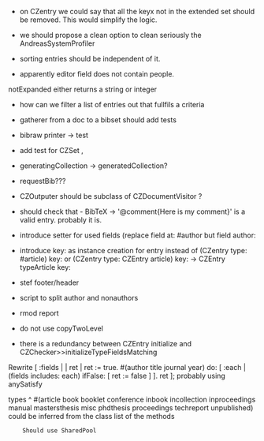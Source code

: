 * on CZentry we could say that all the keyx not in the extended set should be removed. This would simplify the logic.

* we should propose a clean option to clean seriously the AndreasSystemProfiler 

* sorting entries should be independent of it. 

* apparently editor field does not contain people.


notExpanded either returns a string or integer

* how can we filter a list of entries out that fullfils a criteria

* gatherer from a doc to a bibset should add tests
* bibraw printer -> test
* add test for CZSet , 

* generatingCollection -> generatedCollection?
* requestBib???
* CZOutputer should be subclass of CZDocumentVisitor ?

* should check that   - BibTeX -> '@comment{Here is my comment}' is a valid entry.  probably it is.

* introduce setter for used fields (replace field at: #author but field author: 

* introduce key: as instance creation for entry
	instead of (CZentry type: #article) key:
			or (CZentry type: CZEntry article) key:
	-> CZEntry typeArticle key: 
	
* stef footer/header
* script to split author and nonauthors
* rmod report
* do not use copyTwoLevel 
* there is a redundancy between 
	CZEntry initialize and CZChecker>>initializeTypeFieldsMatching

Rewrite 
	[ :fields | | ret |
			ret := true.
			#(author title journal year) do: [ :each |
				(fields includes: each) 
					ifFalse: [ ret := false ] ]. 
			ret ];
	probably using anySatisfy	
		
types
	^ #(article book booklet conference inbook incollection inproceedings manual mastersthesis misc phdthesis proceedings techreport unpublished)
could be inferred from the class list of the methods		
		
		Should use SharedPool
			
	